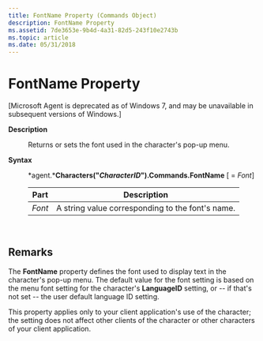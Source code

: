 ```yaml
---
title: FontName Property (Commands Object)
description: FontName Property
ms.assetid: 7de3653e-9b4d-4a31-82d5-243f10e2743b
ms.topic: article
ms.date: 05/31/2018
---
```


# FontName Property

\[Microsoft Agent is deprecated as of Windows 7, and may be unavailable in subsequent versions of Windows.\]

<dl> <dt>

<span id="Description"></span><span id="description"></span><span id="DESCRIPTION"></span>**Description**
</dt> <dd>

Returns or sets the font used in the character's pop-up menu.

</dd> <dt>

<span id="Syntax"></span><span id="syntax"></span><span id="SYNTAX"></span>**Syntax**
</dt> <dd>

*agent.***Characters("***CharacterID***").Commands.FontName** \[ = *Font*\]



| Part   | Description                                      |
|--------|--------------------------------------------------|
| *Font* | A string value corresponding to the font's name. |



 

</dd> </dl>

## Remarks

The **FontName** property defines the font used to display text in the character's pop-up menu. The default value for the font setting is based on the menu font setting for the character's **LanguageID** setting, or -- if that's not set -- the user default language ID setting.

This property applies only to your client application's use of the character; the setting does not affect other clients of the character or other characters of your client application.

 

 




